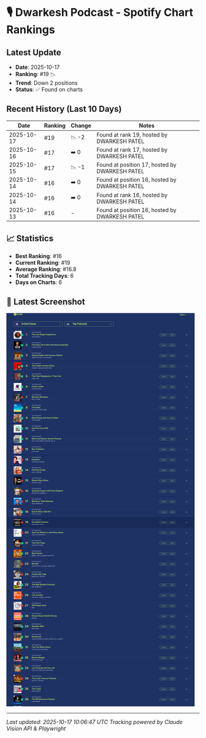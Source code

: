 # 🎙️ Dwarkesh Podcast - Spotify Chart Rankings

## Latest Update
- **Date**: 2025-10-17
- **Ranking**: #19 📉
- **Trend**: Down 2 positions
- **Status**: ✅ Found on charts

## Recent History (Last 10 Days)

| Date | Ranking | Change | Notes |
|------|---------|--------|-------|
| 2025-10-17 | #19 | 📉 -2 | Found at rank 19, hosted by DWARKESH PATEL |
| 2025-10-16 | #17 | ➡️ 0 | Found at rank 17, hosted by DWARKESH PATEL |
| 2025-10-15 | #17 | 📉 -1 | Found at position 17, hosted by DWARKESH PATEL |
| 2025-10-14 | #16 | ➡️ 0 | Found at position 16, hosted by DWARKESH PATEL |
| 2025-10-14 | #16 | ➡️ 0 | Found at rank 16, hosted by DWARKESH PATEL |
| 2025-10-13 | #16 | - | Found at position 16, hosted by DWARKESH PATEL |

## 📈 Statistics
- **Best Ranking**: #16
- **Current Ranking**: #19
- **Average Ranking**: #16.8
- **Total Tracking Days**: 6
- **Days on Charts**: 6

## 📸 Latest Screenshot
![Latest Chart](screenshots/chart_20251017_100636.png)

---
*Last updated: 2025-10-17 10:06:47 UTC*
*Tracking powered by Claude Vision API & Playwright*
